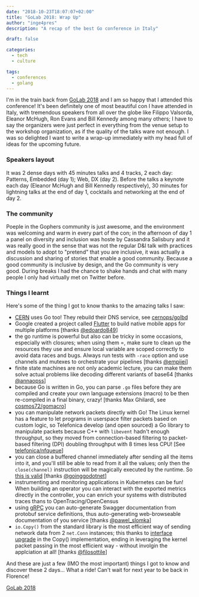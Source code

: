 ```yaml
---
date: "2018-10-23T18:07:07+02:00"
title: "GoLab 2018: Wrap Up"
author: "inge4pres"
description: "A recap of the best Go conference in Italy"

draft: false

categories:
  - tech
  - culture

tags:
  - conferences
  - golang
---
```


I'm in the train back from [GoLab 2018](https://www.golab.io/) and I am so happy that I attended this conference!
It's been definitely one of most beautiful con I have attended in Italy, with tremendous speakers from all over the globe like Filippo Valsorda, Eleanor McHugh, Ron Evans and Bill Kennedy among many others; I have to say the organizers were just perfect in everything from the venue setup to the workshop organization, as if the quality of the talks ware not enough.
I was so delighted I want to write a wrap-up immediately with my head full of ideas for the upcoming future.

### Speakers layout
It was 2 dense days with 45 minutes talks and 4 tracks, 2 each day: Patterns, Embedded (day 1); Web, DX (day 2). Before the talks a keynote each day (Eleanor McHugh and Bill Kennedy respectively), 30 minutes for lightning talks at the end of day 1, cocktails and networking at the end of day 2.
    
### The community
Poeple in the Gophers community is just awesome, and the environment was welcoming and warm in every part of the con; in the afternoon of day 1 a panel on diversity and inclusion was hoste by Cassandra Salisbury and it was really good in the sense that was not the regular D&I talk with practices and models to adopt to "pretend"
 that you are inclusive, it was actually a discussion and sharing of stories that enable a good community. Because a good community is inclusive by design, and the Go community is very good. During breaks I had the chance to shake hands and chat with many people I only had virtually met on Twitter before.
 
### Things I learnt
Here's some of the thing I got to know thanks to the amazing talks I saw:

- [CERN](https://it.wikipedia.org/wiki/CERN) uses Go too! They rebuild their DNS service, see [cernops/golbd](https://github.com/cernops/golbd)
- Google created a project called [Flutter](https://github.com/flutter/flutter/) to build native mobile apps for multiple platforms \[thanks [@edoardo849](https://twitter.com/edoardo849)\]
- the go runtime is powerful but also can be tricky in some occasions, especially with closures; when using them =, make sure to clean up the resources they use and ensure local variable are scoped correctly to avoid data races and bugs. Always run tests with `-race` option and use channels and mutexes to orchestrate your pipelines \[thanks [@empijei](https://twitter.com/empijei)\]
- finite state machines are not only academic lecture, you can make them solve actual problems like decoding different variants of base64 \[thanks [@annaopss](https://twitter.com/annaopss)\]
- because Go is written in Go, you can parse `.go` files before they are compiled and create your own language extensions (macro) to be then re-compiled in a final binary, crazy! \[thanks Max Ghilardi, see [cosmos72/gomacro](http://github.com/cosmos72/gomacro)\]
- you can manipulate network packets directly with Go! The Linux kernel has a feature to let programs in userspace filter packets based on custom logic, so Telefonica develop (and open sourced) a Go library to manipulate packets because C++ with `libevent` hadn't enough throughput, so they moved from connection-based filtering to packet-based filtering (DPI) doubling throughput with 8 times less CPU! \[See [telefonica/nfqueue](https://github.com/telefonica/nfqueue)\]
- you can close a buffered channel immediately after sending all the items into it, and you'll still be able to read from it all the values; only then the `close(channel)` instruction will be magically executed by the runtime. So [this is valid](https://play.golang.org/p/3YYQo2WK37R) \[thanks [@goinggodotnet](https://twitter.com/goinggodotnet)\] 
- instrumenting and monitoring applications in Kubernetes can be fun! When building an operator you can interact with the exported metrics directly in the controller, you can enrich your systems with distributed traces thans to OpenTracing/OpenCensus
- using [gRPC](https://grpc.io/) you can auto-generate Swagger documentation from protobuf service definitions, thus auto-generating web-browseable documentation of you service \[thanks [@pawel_slomka](https://twitter.com/pawel_slomka)\]  
- `io.Copy()` from the standard library is the most efficient way of sending network data from 2 `net.Conn` instances; this thanks to [interface upgrade](http://avtok.com/2014/11/05/interface-upgrades.html) in the Copy() implementation, ending in leveraging the kernel packet passing in the most efficient way - without involgin the applciation at all! \[thanks [@filosottile](https://twitter.com/filosottile)\]

And these are just a few (IMO the most important) things I got to know and discover these 2 days... What a ride! Can't wait for next year to be back in Florence!

<a class="twitter-moment" href="https://twitter.com/i/moments/1055353623541112832?ref_src=twsrc%5Etfw">GoLab 2018</a> <script async src="https://platform.twitter.com/widgets.js" charset="utf-8"></script>